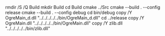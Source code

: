 rmdir /S /Q Build
mkdir Build
cd Build
cmake ../Src
cmake --build . --config release
cmake --build . --config debug
cd bin/debug
copy /Y OgreMain_d.dll "../../../../../bin/OgreMain_d.dll"
cd ../release
copy /Y OgreMain.dll "../../../../../bin/OgreMain.dll"
copy /Y zlib.dll "../../../../../bin/zlib.dll"